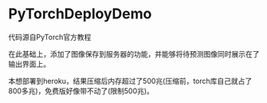 # PyTorchDeployDemo

代码源自PyTorch官方教程

在此基础上，添加了图像保存到服务器的功能，并能够将待预测图像同时展示在了输出界面上。

本想部署到heroku，结果压缩后内存超过了500兆(压缩前，torch库自己就占了800多兆)，免费版好像带不动了(限制500兆)。
